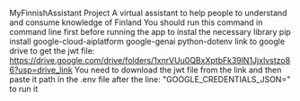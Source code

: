 MyFinnishAssistant Project
A virtual assistant to help people to understand and consume knowledge of Finland
You should run this command in command line first before running the app to instal the necessary library
pip install google-cloud-aiplatform google-genai python-dotenv
link to google drive to get the jwt file: https://drive.google.com/drive/folders/1xnrVUu0QBxXptbFk39lN1JjxIvstzo86?usp=drive_link
You need to download the jwt file from the link and then paste it path in the .env file after the line: "GOOGLE_CREDENTIALS_JSON=" to run it
